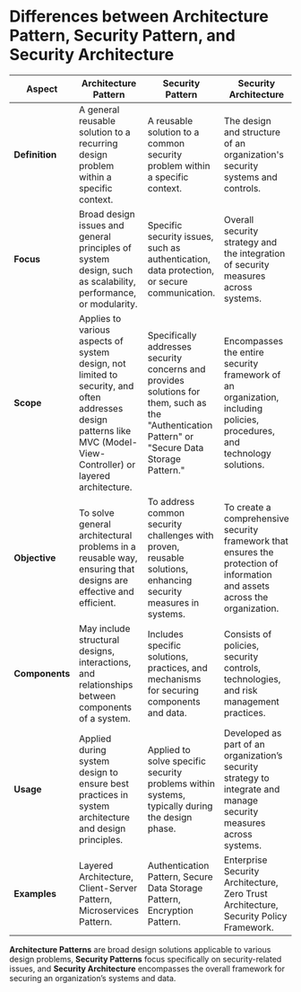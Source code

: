 # Differences between Architecture Pattern, Security Pattern, and Security Architecture

| **Aspect**     | **Architecture Pattern**                                                                                                                                            | **Security Pattern**                                                                                                                             | **Security Architecture**                                                                                                   |
| -------------- | ------------------------------------------------------------------------------------------------------------------------------------------------------------------- | ------------------------------------------------------------------------------------------------------------------------------------------------ | --------------------------------------------------------------------------------------------------------------------------- |
| **Definition** | A general reusable solution to a recurring design problem within a specific context.                                                                                | A reusable solution to a common security problem within a specific context.                                                                      | The design and structure of an organization's security systems and controls.                                                |
| **Focus**      | Broad design issues and general principles of system design, such as scalability, performance, or modularity.                                                       | Specific security issues, such as authentication, data protection, or secure communication.                                                      | Overall security strategy and the integration of security measures across systems.                                          |
| **Scope**      | Applies to various aspects of system design, not limited to security, and often addresses design patterns like MVC (Model-View-Controller) or layered architecture. | Specifically addresses security concerns and provides solutions for them, such as the "Authentication Pattern" or "Secure Data Storage Pattern." | Encompasses the entire security framework of an organization, including policies, procedures, and technology solutions.     |
| **Objective**  | To solve general architectural problems in a reusable way, ensuring that designs are effective and efficient.                                                       | To address common security challenges with proven, reusable solutions, enhancing security measures in systems.                                   | To create a comprehensive security framework that ensures the protection of information and assets across the organization. |
| **Components** | May include structural designs, interactions, and relationships between components of a system.                                                                     | Includes specific solutions, practices, and mechanisms for securing components and data.                                                         | Consists of policies, security controls, technologies, and risk management practices.                                       |
| **Usage**      | Applied during system design to ensure best practices in system architecture and design principles.                                                                 | Applied to solve specific security problems within systems, typically during the design phase.                                                   | Developed as part of an organization’s security strategy to integrate and manage security measures across systems.          |
| **Examples**   | Layered Architecture, Client-Server Pattern, Microservices Pattern.                                                                                                 | Authentication Pattern, Secure Data Storage Pattern, Encryption Pattern.                                                                         | Enterprise Security Architecture, Zero Trust Architecture, Security Policy Framework.                                       |

**Architecture Patterns** are broad design solutions applicable to various design problems, **Security Patterns** focus specifically on security-related issues, and **Security Architecture** encompasses the overall framework for securing an organization’s systems and data.
